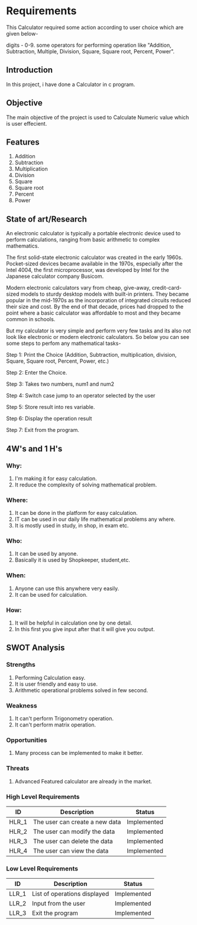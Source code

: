 # Requirements

This Calculator required some action according to user choice which are given below-

digits - 0-9.
some operators for performing operation like "Addition, Subtraction, Multiple, Division, Square, Square root, Percent, Power".

## Introduction

   In this project, i have done a Calculator in c program.

## Objective

   The main objective of the project is used to Calculate Numeric value which is user effecient.
   
## Features

1.	Addition
2.	Subtraction
3.	Multiplication
4.	Division
5.	Square
6.	Square root
7.	Percent
8.	Power

## State of art/Research
An electronic calculator is typically a portable electronic device used to perform calculations, ranging from basic arithmetic to complex mathematics.

The first solid-state electronic calculator was created in the early 1960s. Pocket-sized devices became available in the 1970s, especially after the Intel 4004, the first microprocessor, was developed by Intel for the Japanese calculator company Busicom.

Modern electronic calculators vary from cheap, give-away, credit-card-sized models to sturdy desktop models with built-in printers. They became popular in the mid-1970s as the incorporation of integrated circuits reduced their size and cost. By the end of that decade, prices had dropped to the point where a basic calculator was affordable to most and they became common in schools.

But my calculator is very simple and perform very few tasks and its also not look like electronic or modern electronic calculators. So below you can see some steps to perfom any mathematical tasks-

Step 1: Print the Choice (Addition, Subtraction, multiplication, division, Square, Square root, Percent, Power, etc.)

Step 2: Enter the Choice.

Step 3: Takes two numbers, num1 and num2

Step 4: Switch case jump to an operator selected by the user

Step 5: Store result into res variable.

Step 6: Display the operation result

Step 7: Exit from the program.

## 4W's and 1 H's

### Why:
1.	I'm making it for easy calculation.
2.	It reduce the complexity of solving mathematical problem.

### Where:
1.	It can be done in the platform for easy calculation.
2.	IT can be used in our daily life mathematical problems any where.
3.	It is mostly used in study, in shop, in exam etc.

### Who:
1.	It can be used by anyone.
2.	Basically it is used by Shopkeeper, student,etc.

### When:
1.	Anyone can use this anywhere very easily.
2.	It can be used for calculation.

### How:
1.	It will be helpful in calculation one by one detail.
2.	In this first you give input after that it will give you output.

## SWOT Analysis

### Strengths
1.	Performing Calculation easy.
2.	It is user friendly and easy to use.
3.	Arithmetic operational problems solved in few second.

### Weakness
1.	It can't perform Trigonometry operation.
2.	It can't perform matrix operation.

### Opportunities
1.	Many process can be implemented to make it better.

### Threats
1.	Advanced Featured calculator are already in the market.

### High Level Requirements
|   ID  | Description                    | Status      |
|-------|--------------------------------|-------------|
| HLR_1 | The user can create a new data | Implemented |
| HLR_2 | The user can modify the data   | Implemented |
| HLR_3 | The user can delete the data   | Implemented |
| HLR_4 | The user can view the data	  | Implemented |


### Low Level Requirements
|  ID   | Description                    | Status      |
|-------|--------------------------------|-------------|
| LLR_1 | List of operations displayed   | Implemented |
| LLR_2 | Input from the user	           | Implemented |
| LLR_3 | Exit the program               | Implemented |  



